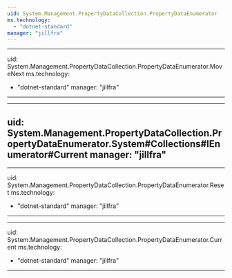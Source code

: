 ```yaml
---
uid: System.Management.PropertyDataCollection.PropertyDataEnumerator
ms.technology: 
  - "dotnet-standard"
manager: "jillfra"
---
```


---
uid: System.Management.PropertyDataCollection.PropertyDataEnumerator.MoveNext
ms.technology: 
  - "dotnet-standard"
manager: "jillfra"
---

---
uid: System.Management.PropertyDataCollection.PropertyDataEnumerator.System#Collections#IEnumerator#Current
manager: "jillfra"
---

---
uid: System.Management.PropertyDataCollection.PropertyDataEnumerator.Reset
ms.technology: 
  - "dotnet-standard"
manager: "jillfra"
---

---
uid: System.Management.PropertyDataCollection.PropertyDataEnumerator.Current
ms.technology: 
  - "dotnet-standard"
manager: "jillfra"
---
